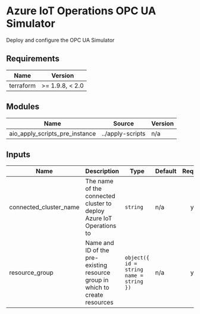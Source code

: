 <!-- BEGIN_TF_DOCS -->
<!-- markdown-table-prettify-ignore-start -->
# Azure IoT Operations OPC UA Simulator

Deploy and configure the OPC UA Simulator

## Requirements

| Name | Version |
|------|---------|
| terraform | >= 1.9.8, < 2.0 |

## Modules

| Name | Source | Version |
|------|--------|---------|
| aio\_apply\_scripts\_pre\_instance | ../apply-scripts | n/a |

## Inputs

| Name | Description | Type | Default | Required |
|------|-------------|------|---------|:--------:|
| connected\_cluster\_name | The name of the connected cluster to deploy Azure IoT Operations to | `string` | n/a | yes |
| resource\_group | Name and ID of the pre-existing resource group in which to create resources | ```object({ id = string name = string })``` | n/a | yes |
<!-- markdown-table-prettify-ignore-end -->
<!-- END_TF_DOCS -->
